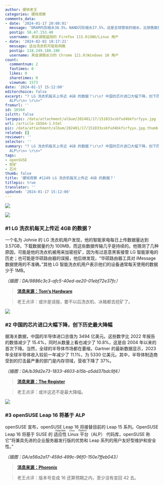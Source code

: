 ```yaml
---
author: 硬核老王
categories: 硬核观察
comments_data:
- date: '2024-01-17 20:08:01'
  message: "DRAM内存缩水38.5%，NAND闪存缩水37.5%，这是全球营收的缩水，比销售数量的缩水比例还大一些。<br />\r\n或许说明了中低端成熟制程芯片销售占比的提升，一定程度上导致了出货均价的下滑，同时高端芯片销售受阻。"
  postip: 58.47.153.40
  username: 来自湖南益阳的 Firefox 115.0|GNU/Linux 用户
- date: '2024-02-02 10:17:21'
  message: 这台洗衣机可能有网瘾
  postip: 118.249.188.186
  username: 来自湖南长沙的 Chrome 121.0|Windows 10 用户
count:
  commentnum: 2
  favtimes: 0
  likes: 0
  sharetimes: 0
  viewnum: 1573
date: '2024-01-17 15:12:00'
editorchoice: false
excerpt: "? LG 洗衣机每天上传近 4GB 的数据？\r\n? 中国的芯片进口大幅下降，创下历史最大降幅\r\n? openSUSE Leap 16 将基于
  ALP\r\n» \r\n»"
fromurl: ''
id: 16564
islctt: false
largepic: /data/attachment/album/202401/17/151033xsbfxd4bkfsrfyyx.jpg
url: /article-16564-1.html
pic: /data/attachment/album/202401/17/151033xsbfxd4bkfsrfyyx.jpg.thumb.jpg
related: []
reviewer: ''
selector: ''
summary: "? LG 洗衣机每天上传近 4GB 的数据？\r\n? 中国的芯片进口大幅下降，创下历史最大降幅\r\n? openSUSE Leap 16 将基于
  ALP\r\n» \r\n»"
tags:
- openSUSE
- 挖矿
- 芯片
thumb: false
title: '硬核观察 #1249 LG 洗衣机每天上传近 4GB 的数据？'
titlepic: true
translator: ''
updated: '2024-01-17 15:12:00'
---
```


![](/data/attachment/album/202401/17/151033xsbfxd4bkfsrfyyx.jpg)


![](/data/attachment/album/202401/17/151105vo5l5l3owar7o7wo.png)


### #1 LG 洗衣机每天上传近 4GB 的数据？


一个名为 Johnie 的 LG 洗衣机用户发现，他的智能家电每日上传数据量达到 3.57GB，下载数据量约为 100MB，而这些数据传输几乎是持续的。他猜测了几种原因，可能是他的洗衣机被用来加密挖矿，因为有过恶意黑客接管 LG 智能家电的历史；也可能是华硕路由器的误报，他后继发现，“华硕路由器工具对 iMessage 数据使用的不准确。”其他 LG 智能洗衣机用户表示他们的设备通常每天使用的数据少于 1MB。


*（插图：DA/9886c3c3-afc5-40ed-ae20-01ebf72e37fc）*



> 
> **[消息来源：Tom‘s Hardware](https://www.tomshardware.com/networking/your-washing-machine-could-be-sending-37-gb-of-data-a-day)**
> 
> 
> 



> 
> 老王点评：或许是误报，要不以后洗衣机、冰箱都去挖矿了。
> 
> 
> 


![](/data/attachment/album/202401/17/151127hjumazppcjesje4h.png)


### #2 中国的芯片进口大幅下降，创下历史最大降幅


据海关数据，中国的半导体进口总值为 3494 亿美元。这些数字比 2022 年报告的数值减少了 15.4%，同时从数量上看也减少了 10.8%，这是自 2004 年以来的首次下降。当然，全球的半导体市场都在萎缩，Gartner 的最新数据显示，2023 年全球半导体收入较前一年减少了 11.1%，为 5330 亿美元。其中，半导体制造商受到的打击最严重的部门是内存领域，营收下降了 37%。


*（插图：DA/b39d2e73-1833-4603-b15b-a5dd37bdc9f4）*



> 
> **[消息来源：The Register](https://www.theregister.com/2024/01/16/china_chip_imports_fall/)**
> 
> 
> 



> 
> 老王点评：或许这还不是最大降幅。
> 
> 
> 


![](/data/attachment/album/202401/17/151201ggzmxi3mwqx33wgi.png)


### #3 openSUSE Leap 16 将基于 ALP


openSUSE 宣布，openSUSE Leap 16 将接替目前的 Leap 15 系列。OpenSUSE Leap 16 将基于 SUSE 的 <ruby> 适应性 Linux 平台 <rt>  Adaptable Linux Platform </rt></ruby>（ALP） 代码库，openSUSE 称它“将兼具先进的企业服务器发行版的优势和 Leap 系列的用户友好型维护和安全性。”


*（插图：DA/a56a2a17-459d-499c-96f0-150e7ffeb043）*



> 
> **[消息来源：Phoronix](https://www.phoronix.com/news/openSUSE-Leap-16-ALP-2024)**
> 
> 
> 



> 
> 老王点评：版本号变成 16 还算预期之内，至少没有变回 42 去。
> 
> 
>